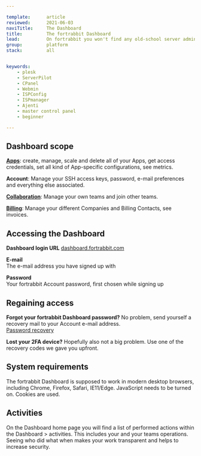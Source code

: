 ```yaml
---

template:      article
reviewed:      2021-06-03
naviTitle:     The Dashboard
title:         The fortrabbit Dashboard
lead:          On fortrabbit you won't find any old-school server admin control panel like CPanel. The fortrabbit dashboard is designed to give you fine-grained control:
group:         platform
stack:         all


keywords:
    - plesk
    - ServerPilot
    - CPanel
    - Webmin
    - ISPConfig
    - ISPmanager
    - Ajenti
    - master control panel
    - beginner

---
```




## Dashboard scope

**[Apps](/app)**: create, manage, scale and delete all of your Apps, get access credentials, set all kind of App-specific configurations, see metrics.

**Account**: Manage your SSH access keys, password, e-mail preferences and everything else associated.

**[Collaboration](/collaboration)**: Manage your own teams and join other teams.

**[Billing](/billing)**: Manage your different Companies and Billing Contacts, see invoices.


## Accessing the Dashboard

**Dashboard login URL** 
[dashboard.fortrabbit.com](https://dashboard.fortrabbit.com)

**E-mail**  
The e-mail address you have signed up with

**Password**  
Your fortrabbit Account password, first chosen while signing up


## Regaining access

**Forgot your fortrabbit Dashboard password?** No problem, send yourself a recovery mail to your Account e-mail address.  
[Password recovery](https://dashboard.fortrabbit.com/password)

**Lost your 2FA device?** Hopefully also not a big problem. Use one of the recovery codes we gave you upfront.



## System requirements

The fortrabbit Dashboard is supposed to work in modern desktop browsers, including Chrome, Firefox, Safari, IE11/Edge. JavaScript needs to be turned on. Cookies are used.



## Activities

On the Dashboard home page you will find a list of performed actions  within the Dashboard > activities. This includes your and your teams operations. Seeing who did what when makes your work transparent and helps to increase security.